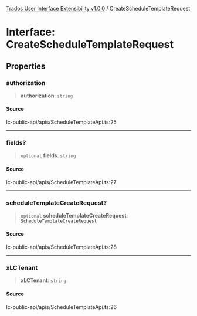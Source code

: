[Trados User Interface Extensibility v1.0.0](../wiki/globals) / CreateScheduleTemplateRequest

# Interface: CreateScheduleTemplateRequest

## Properties

### authorization

> **authorization**: `string`

#### Source

lc-public-api/apis/ScheduleTemplateApi.ts:25

***

### fields?

> `optional` **fields**: `string`

#### Source

lc-public-api/apis/ScheduleTemplateApi.ts:27

***

### scheduleTemplateCreateRequest?

> `optional` **scheduleTemplateCreateRequest**: [`ScheduleTemplateCreateRequest`](../wiki/Interface.ScheduleTemplateCreateRequest)

#### Source

lc-public-api/apis/ScheduleTemplateApi.ts:28

***

### xLCTenant

> **xLCTenant**: `string`

#### Source

lc-public-api/apis/ScheduleTemplateApi.ts:26
